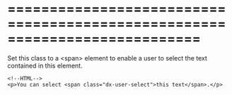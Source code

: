 ===========================================================================
===========================================================================

<!--shortDescription-->
Set this class to a &lt;span&gt; element to enable a user to select the text contained in this element.
<!--/shortDescription-->

<!--fullDescription-->
    <!--HTML-->
    <p>You can select <span class="dx-user-select">this text</span>.</p>
<!--/fullDescription-->
